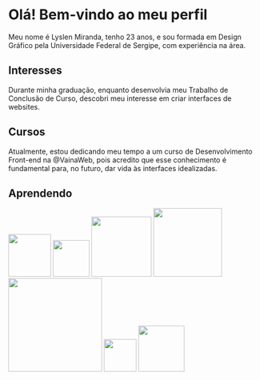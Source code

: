 <h1>Olá! Bem-vindo ao meu perfil</h1>
<p> 
Meu nome é Lyslen Miranda, tenho 23 anos, e sou formada em Design Gráfico pela Universidade Federal de Sergipe, com experiência na área.
</p>

<h2>Interesses</h2>
<p>
Durante minha graduação, enquanto desenvolvia meu Trabalho de Conclusão de Curso, descobri meu interesse em criar interfaces de websites.
</p>

<h2>Cursos</h2>
<p>
Atualmente, estou dedicando meu tempo a um curso de Desenvolvimento Front-end na @VainaWeb, pois acredito que esse conhecimento é fundamental para, no futuro, dar vida às interfaces idealizadas.
</p>

<h2>Aprendendo</h2>
<div align="left">
<img src="https://img.shields.io/badge/HTML5-E34F26.svg?style=for-the-badge&logo=HTML5&logoColor=white" width="85px"/> 
<img src="https://img.shields.io/badge/CSS3-1572B6.svg?style=for-the-badge&logo=CSS3&logoColor=white" width="73px"/>
<img src="https://img.shields.io/badge/JavaScript-F7DF1E.svg?style=for-the-badge&logo=JavaScript&logoColor=black" width="120px" />
<img src="https://img.shields.io/badge/CodeSandbox-151515.svg?style=for-the-badge&logo=CodeSandbox&logoColor=white" width="137px"/>
<img src="https://img.shields.io/badge/Visual%20Studio%20Code-007ACC.svg?style=for-the-badge&logo=Visual-Studio-Code&logoColor=white" width="187px"/>
<img src="https://img.shields.io/badge/Git-F05032.svg?style=for-the-badge&logo=Git&logoColor=white" width="65px"/>
<img src="https://img.shields.io/badge/GitHub-181717.svg?style=for-the-badge&logo=GitHub&logoColor=white" width="92px"/>
</div>
